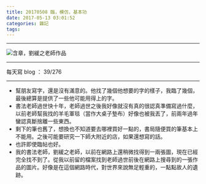 ```yaml
---
title: 20170508 臨，模仿，基本功
date: 2017-05-13 03:01:52
categories: 雜記
tags:
---
```

---

![含章，劉緩之老師作品](https://c1.staticflickr.com/5/4192/34331040862_6bff286680.jpg)

---

每天寫 blog ： 39/276

---

- 幫朋友寫字，還是沒有滿意的。他找了幾個他想要的字的樣子，我臨了幾個，最後總算是提供了一些他可能用得上的字。
- 書法老師過世快十年，老師過世之後我好像就沒有真的很認真準備寫過什麼，以前老師幫我找的羊毛軍毯（當作大桌子墊布）好像也被我丟了，前兩年過年蠻認真斷捨離一些東西。
- 剩下的筆也舊了，想換也不知道要去哪裡買好一點的，書局隨便買的筆基本上不能用。之後可能要研究一下師大附近的店，如果還想寫的話。
- 也許即使臨帖也好。
- 我的書法老師，劉緩之老師，以前在網路上還稍微找得到一兩張圖，現在已經完全找不到了。從我以前留的檔案找到老師過世前後在網路上搜尋到的一張作品的圖片。好像是在這個網路時代，對世界來說無足輕重的，一點點故人的遺跡。
